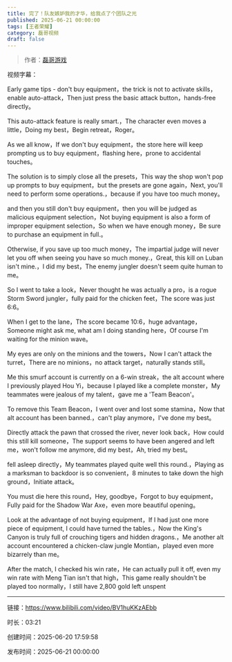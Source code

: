 ```yaml
---
title: 完了！队友嫉妒我的才华，给我点了个团队之光
published: 2025-06-21 00:00:00
tags: [王者荣耀]
category: 磊哥视频
draft: false
---
```



> 作者：[磊哥游戏](https://space.bilibili.com/268941858?spm_id_from=333.788.upinfo.head.click)

视频字幕：

Early game tips - don't buy equipment，the trick is not to activate skills，enable auto-attack，Then just press the basic attack button，hands-free directly。

This auto-attack feature is really smart.，The character even moves a little，Doing my best，Begin retreat，Roger。

As we all know，If we don't buy equipment，the store here will keep prompting us to buy equipment，flashing here，prone to accidental touches。

The solution is to simply close all the presets，This way the shop won't pop up prompts to buy equipment，but the presets are gone again，Next, you'll need to perform some operations.，because if you have too much money。

and then you still don't buy equipment，then you will be judged as malicious equipment selection，Not buying equipment is also a form of improper equipment selection，So when we have enough money，Be sure to purchase an equipment in full.。

Otherwise, if you save up too much money，The impartial judge will never let you off when seeing you have so much money.，Great, this kill on Luban isn't mine.，I did my best，The enemy jungler doesn't seem quite human to me。

So I went to take a look，Never thought he was actually a pro，is a rogue Storm Sword jungler，fully paid for the chicken feet，The score was just 6:6。

When I get to the lane，The score became 10:6，huge advantage，Someone might ask me, what am I doing standing here，Of course I'm waiting for the minion wave。

My eyes are only on the minions and the towers，Now I can't attack the turret，There are no minions，no attack target，naturally stands still。

Me this smurf account is currently on a 6-win streak，the alt account where I previously played Hou Yi，because I played like a complete monster，My teammates were jealous of my talent，gave me a 'Team Beacon'。

To remove this Team Beacon，I went over and lost some stamina，Now that alt account has been banned.，can't play anymore，I've done my best。

Directly attack the pawn that crossed the river, never look back，How could this still kill someone，The support seems to have been angered and left me，won't follow me anymore, did my best，Ah, tried my best。

fell asleep directly，My teammates played quite well this round.，Playing as a marksman to backdoor is so convenient，8 minutes to take down the high ground，Initiate attack。

You must die here this round，Hey, goodbye，Forgot to buy equipment，Fully paid for the Shadow War Axe，even more beautiful opening。

Look at the advantage of not buying equipment，If I had just one more piece of equipment, I could have turned the tables.，Now the King's Canyon is truly full of crouching tigers and hidden dragons.，Me another alt account encountered a chicken-claw jungle Montian，played even more bizarrely than me。

After the match, I checked his win rate，He can actually pull it off, even my win rate with Meng Tian isn't that high，This game really shouldn't be played too normally，I still have 2,800 gold left unspent

---

链接：https://www.bilibili.com/video/BV1huKKzAEbb

时长：03:21

创建时间：2025-06-20 17:59:58

发布时间：2025-06-21 00:00:00
